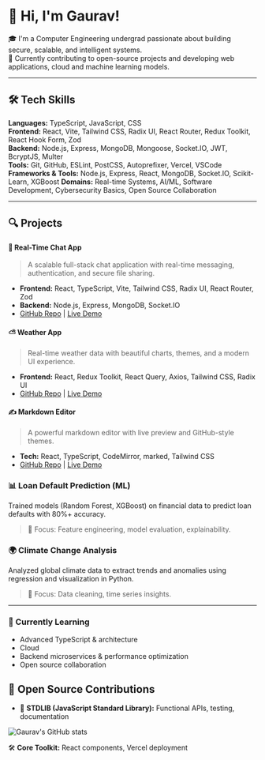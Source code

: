 # 👋 Hi, I'm Gaurav!

🎓 I'm a Computer Engineering undergrad passionate about building secure, scalable, and intelligent systems.  
🚀 Currently contributing to open-source projects and developing web applications, cloud and machine learning models.

---

## 🛠️ Tech Skills

**Languages:** TypeScript, JavaScript, CSS  
**Frontend:** React, Vite, Tailwind CSS, Radix UI, React Router, Redux Toolkit, React Hook Form, Zod  
**Backend:** Node.js, Express, MongoDB, Mongoose, Socket.IO, JWT, BcryptJS, Multer  
**Tools:** Git, GitHub, ESLint, PostCSS, Autoprefixer, Vercel, VSCode
**Frameworks & Tools:** Node.js, Express, React, MongoDB, Socket.IO, Scikit-Learn, XGBoost
**Domains:** Real-time Systems, AI/ML, Software Development, Cybersecurity Basics, Open Source Collaboration

---

## 🔍 Projects

#### 🔗 Real-Time Chat App
> A scalable full-stack chat application with real-time messaging, authentication, and secure file sharing.
- **Frontend:** React, TypeScript, Vite, Tailwind CSS, Radix UI, React Router, Zod
- **Backend:** Node.js, Express, MongoDB, Socket.IO
- [GitHub Repo](https://github.com/G4URAV001/Real-Time-Chat-App) | [Live Demo](https://chitchat-frontend-rose.vercel.app/)

#### ⛅️ Weather App
> Real-time weather data with beautiful charts, themes, and a modern UI experience.
- **Frontend:** React, Redux Toolkit, React Query, Axios, Tailwind CSS, Radix UI
- [GitHub Repo](https://github.com/G4URAV001/weather-app) | [Live Demo](https://weather-app-rose-ten-47.vercel.app/)

#### ✍️ Markdown Editor
> A powerful markdown editor with live preview and GitHub-style themes.
- **Tech:** React, TypeScript, CodeMirror, marked, Tailwind CSS
- [GitHub Repo](https://github.com/G4URAV001/markdown-editor) | [Live Demo](https://markdown-editor-five-rust.vercel.app/)

### 📊 Loan Default Prediction (ML)  
Trained models (Random Forest, XGBoost) on financial data to predict loan defaults with 80%+ accuracy.  
> 🧠 Focus: Feature engineering, model evaluation, explainability.

### 🌍 Climate Change Analysis  
Analyzed global climate data to extract trends and anomalies using regression and visualization in Python.  
> 🧠 Focus: Data cleaning, time series insights.

---

### 🎨 Currently Learning
- Advanced TypeScript & architecture
- Cloud
- Backend microservices & performance optimization
- Open source collaboration

## 🤝 Open Source Contributions

- 🔧 **STDLIB (JavaScript Standard Library):** Functional APIs, testing, documentation

![Gaurav's GitHub stats](https://github-readme-stats.vercel.app/api?username=G4URAV001&show_icons=true&theme=dracula)

🛠️ **Core Toolkit:** React components, Vercel deployment
